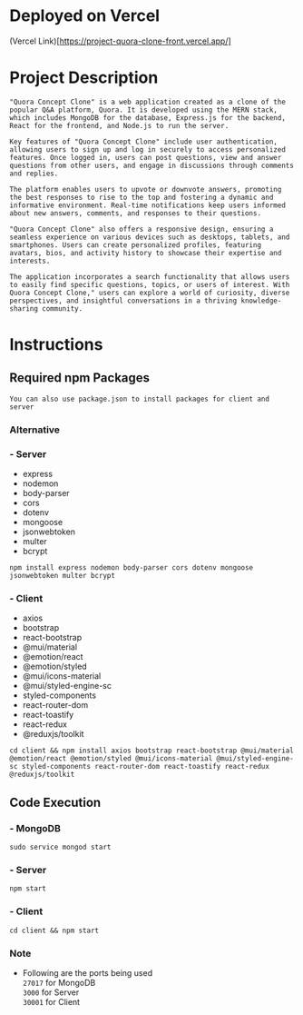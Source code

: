 # Deployed on Vercel 
(Vercel Link)[https://project-quora-clone-front.vercel.app/]

# Project Description

`"Quora Concept Clone" is a web application created as a clone of the popular Q&A platform, Quora. It is developed using the MERN stack, which includes MongoDB for the database, Express.js for the backend, React for the frontend, and Node.js to run the server.`

`Key features of "Quora Concept Clone" include user authentication, allowing users to sign up and log in securely to access personalized features. Once logged in, users can post questions, view and answer questions from other users, and engage in discussions through comments and replies.`

`The platform enables users to upvote or downvote answers, promoting the best responses to rise to the top and fostering a dynamic and informative environment. Real-time notifications keep users informed about new answers, comments, and responses to their questions.`

`"Quora Concept Clone" also offers a responsive design, ensuring a seamless experience on various devices such as desktops, tablets, and smartphones. Users can create personalized profiles, featuring avatars, bios, and activity history to showcase their expertise and interests.`

`The application incorporates a search functionality that allows users to easily find specific questions, topics, or users of interest. With Quora Concept Clone," users can explore a world of curiosity, diverse perspectives, and insightful conversations in a thriving knowledge-sharing community.`

# Instructions

## Required npm Packages

`You can also use package.json to install packages for client and server`

### Alternative

### - Server

- express
- nodemon
- body-parser
- cors
- dotenv
- mongoose
- jsonwebtoken
- multer
- bcrypt

`npm install express nodemon body-parser cors dotenv mongoose jsonwebtoken multer bcrypt`

### - Client

- axios
- bootstrap
- react-bootstrap
- @mui/material
- @emotion/react
- @emotion/styled
- @mui/icons-material
- @mui/styled-engine-sc
- styled-components
- react-router-dom
- react-toastify
- react-redux
- @reduxjs/toolkit

`cd client && npm install axios bootstrap react-bootstrap @mui/material @emotion/react @emotion/styled @mui/icons-material @mui/styled-engine-sc styled-components react-router-dom react-toastify react-redux @reduxjs/toolkit`

## Code Execution

### - MongoDB

`sudo service mongod start`

### - Server

`npm start`

### - Client

`cd client && npm start`

### Note

- Following are the ports being used\
  `27017` for MongoDB\
  `3000` for Server\
  `30001` for Client
